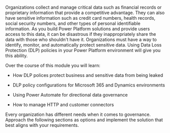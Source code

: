 Organizations collect and manage critical data such as financial records or proprietary information that provide a competitive advantage. They can also have sensitive information such as credit card numbers, health records, social security numbers, and other types of personal identifiable information. As you build Power Platform solutions and provide users access to this data, it can be disastrous if they inappropriately share the data with those who shouldn't have it. Organizations must have a way to identify, monitor, and automatically protect sensitive data. Using Data Loss Protection (DLP) policies in your Power Platform environment will give you this ability.

Over the course of this module you will learn:

-   How DLP polices protect business and sensitive data from being leaked

-   DLP policy configurations for Microsoft 365 and Dynamics environments

-   Using Power Automate for directional data governance

-   How to manage HTTP and customer connectors

Every organization has different needs when it comes to governance. Approach the following sections as options and implement the solution that best aligns with your requirements.
